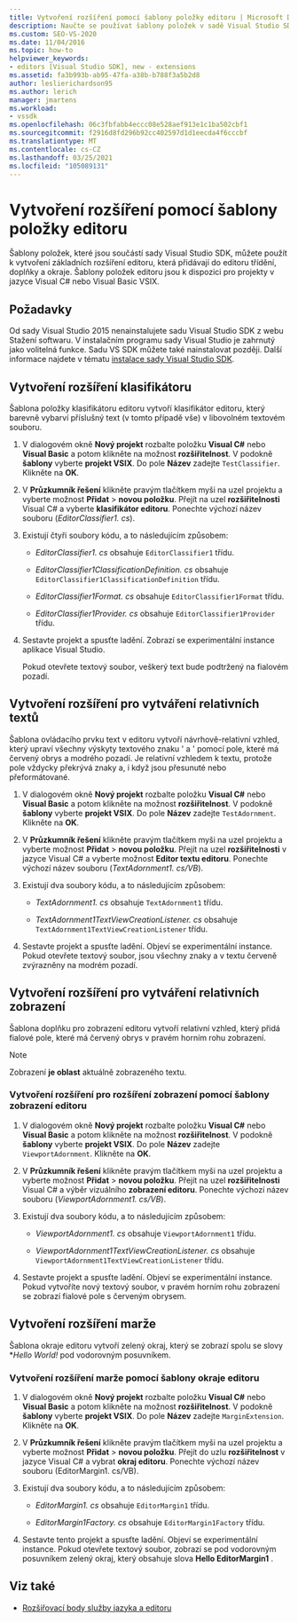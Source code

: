 ```yaml
---
title: Vytvoření rozšíření pomocí šablony položky editoru | Microsoft Docs
description: Naučte se používat šablony položek v sadě Visual Studio SDK k vytvoření základních rozšíření editoru, která přidávají do editoru klasifikátory, doplňky a okraje.
ms.custom: SEO-VS-2020
ms.date: 11/04/2016
ms.topic: how-to
helpviewer_keywords:
- editors [Visual Studio SDK], new - extensions
ms.assetid: fa3b993b-ab95-47fa-a38b-b788f3a5b2d8
author: leslierichardson95
ms.author: lerich
manager: jmartens
ms.workload:
- vssdk
ms.openlocfilehash: 06c3fbfabb4eccc08e528aef913e1c1ba502cbf1
ms.sourcegitcommit: f2916d8fd296b92cc402597d1d1eecda4f6cccbf
ms.translationtype: MT
ms.contentlocale: cs-CZ
ms.lasthandoff: 03/25/2021
ms.locfileid: "105089131"
---
```

# <a name="create-an-extension-with-an-editor-item-template"></a>Vytvoření rozšíření pomocí šablony položky editoru
Šablony položek, které jsou součástí sady Visual Studio SDK, můžete použít k vytvoření základních rozšíření editoru, která přidávají do editoru třídění, doplňky a okraje. Šablony položek editoru jsou k dispozici pro projekty v jazyce Visual C# nebo Visual Basic VSIX.

## <a name="prerequisites"></a>Požadavky
 Od sady Visual Studio 2015 nenainstalujete sadu Visual Studio SDK z webu Stažení softwaru. V instalačním programu sady Visual Studio je zahrnutý jako volitelná funkce. Sadu VS SDK můžete také nainstalovat později. Další informace najdete v tématu [instalace sady Visual Studio SDK](../extensibility/installing-the-visual-studio-sdk.md).

## <a name="create-a-classifier-extension"></a>Vytvoření rozšíření klasifikátoru
 Šablona položky klasifikátoru editoru vytvoří klasifikátor editoru, který barevně vybarví příslušný text (v tomto případě vše) v libovolném textovém souboru.

1. V dialogovém okně **Nový projekt** rozbalte položku **Visual C#** nebo **Visual Basic** a potom klikněte na možnost **rozšiřitelnost**. V podokně **šablony** vyberte **projekt VSIX**. Do pole **Název** zadejte `TestClassifier`. Klikněte na **OK**.

2. V **Průzkumník řešení** klikněte pravým tlačítkem myši na uzel projektu a vyberte možnost **Přidat**  >  **novou položku**. Přejít na uzel **rozšiřitelnosti** Visual C# a vyberte **klasifikátor editoru**. Ponechte výchozí název souboru (*EditorClassifier1. cs*).

3. Existují čtyři soubory kódu, a to následujícím způsobem:

    - *EditorClassifier1. cs* obsahuje `EditorClassifier1` třídu.

    - *EditorClassifier1ClassificationDefinition. cs* obsahuje `EditorClassifier1ClassificationDefinition` třídu.

    - *EditorClassifier1Format. cs* obsahuje `EditorClassifier1Format`  třídu.

    - *EditorClassifier1Provider. cs* obsahuje `EditorClassifier1Provider` třídu.

4. Sestavte projekt a spusťte ladění. Zobrazí se experimentální instance aplikace Visual Studio.

     Pokud otevřete textový soubor, veškerý text bude podtržený na fialovém pozadí.

## <a name="create-a-text-relative-adornment-extension"></a>Vytvoření rozšíření pro vytváření relativních textů
 Šablona ovládacího prvku text v editoru vytvoří návrhově-relativní vzhled, který upraví všechny výskyty textového znaku ' a ' pomocí pole, které má červený obrys a modrého pozadí. Je relativní vzhledem k textu, protože pole vždycky překrývá znaky a, i když jsou přesunuté nebo přeformátované.

1. V dialogovém okně **Nový projekt** rozbalte položku **Visual C#** nebo **Visual Basic** a potom klikněte na možnost **rozšiřitelnost**. V podokně **šablony** vyberte **projekt VSIX**. Do pole **Název** zadejte `TestAdornment`. Klikněte na **OK**.

2. V **Průzkumník řešení** klikněte pravým tlačítkem myši na uzel projektu a vyberte možnost **Přidat**  >  **novou položku**. Přejít na uzel **rozšiřitelnosti** v jazyce Visual C# a vyberte možnost **Editor textu editoru**. Ponechte výchozí název souboru (*TextAdornment1. cs/VB*).

3. Existují dva soubory kódu, a to následujícím způsobem:

    - *TextAdornment1. cs* obsahuje `TextAdornment1` třídu.

    - *TextAdornment1TextViewCreationListener. cs* obsahuje `TextAdornment1TextViewCreationListener` třídu.

4. Sestavte projekt a spusťte ladění. Objeví se experimentální instance. Pokud otevřete textový soubor, jsou všechny znaky a v textu červeně zvýrazněny na modrém pozadí.

## <a name="create-a-viewport-relative-adornment-extension"></a>Vytvoření rozšíření pro vytváření relativních zobrazení
 Šablona doplňku pro zobrazení editoru vytvoří relativní vzhled, který přidá fialové pole, které má červený obrys v pravém horním rohu zobrazení.

> [!NOTE]
> Zobrazení **je oblast** aktuálně zobrazeného textu.

### <a name="to-create-a-viewport-adornment-extension-by-using-the-editor-viewport-adornment-template"></a>Vytvoření rozšíření pro rozšíření zobrazení pomocí šablony zobrazení editoru

1. V dialogovém okně **Nový projekt** rozbalte položku **Visual C#** nebo **Visual Basic** a potom klikněte na možnost **rozšiřitelnost**. V podokně **šablony** vyberte **projekt VSIX**. Do pole **Název** zadejte `ViewportAdornment`. Klikněte na **OK**.

2. V **Průzkumník řešení** klikněte pravým tlačítkem myši na uzel projektu a vyberte možnost **Přidat**  >  **novou položku**. Přejít na uzel **rozšiřitelnosti** Visual C# a výběr vizuálního **zobrazení editoru**. Ponechte výchozí název souboru (*ViewportAdornment1. cs/VB*).

3. Existují dva soubory kódu, a to následujícím způsobem:

    - *ViewportAdornment1. cs* obsahuje `ViewportAdornment1` třídu.

    - *ViewportAdornment1TextViewCreationListener. cs* obsahuje `ViewportAdornment1TextViewCreationListener` třídu.

4. Sestavte projekt a spusťte ladění. Objeví se experimentální instance. Pokud vytvoříte nový textový soubor, v pravém horním rohu zobrazení se zobrazí fialové pole s červeným obrysem.

## <a name="create-a-margin-extension"></a>Vytvoření rozšíření marže
 Šablona okraje editoru vytvoří zelený okraj, který se zobrazí spolu se slovy **Hello World!* pod vodorovným posuvníkem.

### <a name="to-create-a-margin-extension-by-using-the-editor-margin-template"></a>Vytvoření rozšíření marže pomocí šablony okraje editoru

1. V dialogovém okně **Nový projekt** rozbalte položku **Visual C#** nebo **Visual Basic** a potom klikněte na možnost **rozšiřitelnost**. V podokně **šablony** vyberte **projekt VSIX**. Do pole **Název** zadejte `MarginExtension`. Klikněte na **OK**.

2. V **Průzkumník řešení** klikněte pravým tlačítkem myši na uzel projektu a vyberte možnost **Přidat**  >  **novou položku**. Přejít do uzlu **rozšiřitelnost** v jazyce Visual C# a vybrat **okraj editoru**. Ponechte výchozí název souboru (EditorMargin1. cs/VB).

3. Existují dva soubory kódu, a to následujícím způsobem:

    - *EditorMargin1. cs* obsahuje `EditorMargin1` třídu.

    - *EditorMargin1Factory. cs* obsahuje `EditorMargin1Factory` třídu.

4. Sestavte tento projekt a spusťte ladění. Objeví se experimentální instance. Pokud otevřete textový soubor, zobrazí se pod vodorovným posuvníkem zelený okraj, který obsahuje slova **Hello EditorMargin1** .

## <a name="see-also"></a>Viz také
- [Rozšiřovací body služby jazyka a editoru](../extensibility/language-service-and-editor-extension-points.md)
